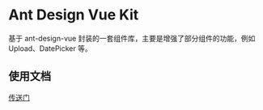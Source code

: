 # Ant Design Vue Kit

基于 ant-design-vue 封装的一套组件库，主要是增强了部分组件的功能，例如 Upload、DatePicker 等。


## 使用文档

[传送门](http://v2.docs.bszhct.com/components/quick-start.html)
